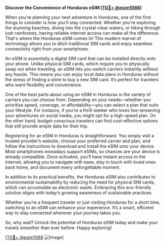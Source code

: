 **Discover the Convenience of Honduras eSIM [[TG💪+ @esim1088](https://t.me/s/esim1088)]**

When you're planning your next adventure in Honduras, one of the first things to consider is how you'll stay connected. Whether you're exploring the stunning beaches, diving into the crystal-clear waters, or hiking through lush rainforests, having reliable internet access can make all the difference. That's where the Honduras eSIM comes in! This modern marvel of technology allows you to ditch traditional SIM cards and enjoy seamless connectivity right from your smartphone.

An eSIM is essentially a digital SIM card that can be installed directly onto your phone. Unlike physical SIM cards, which require you to physically swap out when traveling, an eSIM lets you switch carriers instantly without any hassle. This means you can enjoy local data plans in Honduras without the stress of finding a store to buy a new SIM card. It’s perfect for travelers who want flexibility and convenience.

One of the best parts about using an eSIM in Honduras is the variety of carriers you can choose from. Depending on your needs—whether you prioritize speed, coverage, or affordability—you can select a plan that suits your lifestyle. For instance, if you’re a thrill-seeker who loves live-streaming your adventures on social media, you might opt for a high-speed plan. On the other hand, budget-conscious travelers can find cost-effective options that still provide ample data for their trip.

Registering for an eSIM in Honduras is straightforward. You simply visit a trusted provider’s website, choose your preferred carrier and plan, and follow the instructions to download and install the eSIM onto your device. Most smartphones nowadays support eSIMs, so chances are your device is already compatible. Once activated, you’ll have instant access to the internet, allowing you to navigate with ease, stay in touch with loved ones back home, and document every unforgettable moment.

In addition to its practical benefits, the Honduras eSIM also contributes to environmental sustainability by reducing the need for physical SIM cards, which can accumulate as electronic waste. Embracing this eco-friendly solution aligns with today’s growing awareness of sustainable practices.

Whether you’re a frequent traveler or just visiting Honduras for a short time, switching to an eSIM can enhance your experience. It’s a smart, efficient way to stay connected wherever your journey takes you.

So, why wait? Unlock the potential of Honduras eSIM today and make your travels smoother than ever before. Happy exploring!

[[TG💪+ @esim1088](https://t.me/s/esim1088) ![Image](https://i.postimg.cc/Y0z9fWf4/image.png)]